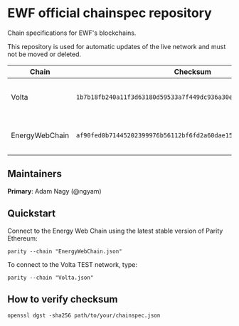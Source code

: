 # EWF official chainspec repository
Chain specifications for EWF's blockchains.

This repository is used for automatic updates of the live network and must not be moved or deleted.

|      Chain       |                              Checksum                              |   URL   |
| ---------------- |:-----------------------------------------------------------------: | :------ |
| Volta            | `1b7b18fb240a11f3d63180d59533a7f449dc936a30ec9c802d704392463f6925` | [https://raw.githubusercontent.com/energywebfoundation/ewf-chainspec/master/Volta.json](https://raw.githubusercontent.com/energywebfoundation/ewf-chainspec/master/Volta.json) |
| EnergyWebChain   | `af90fed0b71445202399976b56112bf6fd2a60dae15ec3f14dc874088b6ee592` | [https://raw.githubusercontent.com/energywebfoundation/ewf-chainspec/master/EnergyWebChain.json](https://raw.githubusercontent.com/energywebfoundation/ewf-chainspec/master/EnergyWebChain.json) |

## Maintainers
**Primary**: Adam Nagy (@ngyam)

## Quickstart
Connect to the Energy Web Chain using the latest stable version of Parity Ethereum:
```
parity --chain "EnergyWebChain.json"
```

To connect to the Volta TEST network, type:
```
parity --chain "Volta.json"
```

## How to verify checksum
```
openssl dgst -sha256 path/to/your/chainspec.json
```
